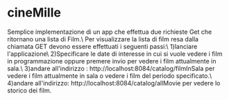 # cineMille
 
Semplice implementazione di un app che effettua due richieste Get che ritornano una lista di Film.\\
Per visualizzare la lista di film resa dalla chiamata GET devono essere effettuati i seguenti passi:\\
 1)lanciare l'applicazione\\
 2)Specificare le date di interesse in cui si vuole vedere i film in programmazione oppure premere invio per vedere i film attualmente in sala.\\
 3)andare all'indirizzo : http://localhost:8084/catalog/filmInSala per vedere i film attualmente in sala o vedere i film del periodo specificato.\\
 4)andare all'indirizzo: http://localhost:8084/catalog/allMovie per vedere lo storico dei film.
